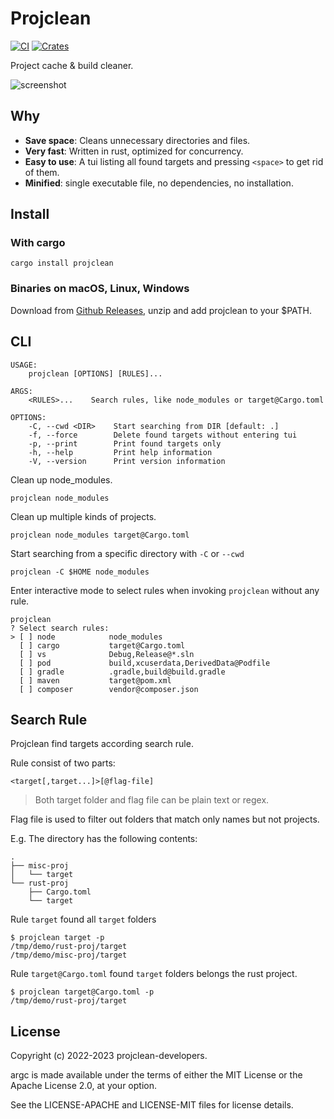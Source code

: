 # Projclean

[![CI](https://github.com/sigoden/projclean/actions/workflows/ci.yaml/badge.svg)](https://github.com/sigoden/projclean/actions/workflows/ci.yaml)
[![Crates](https://img.shields.io/crates/v/projclean.svg)](https://crates.io/crates/projclean)

Project cache & build cleaner.

![screenshot](https://user-images.githubusercontent.com/4012553/192139216-6d76ea7b-6163-471a-b5bb-07ef465aa5b5.gif)

## Why

- **Save space**: Cleans unnecessary directories and files.
- **Very fast**: Written in rust, optimized for concurrency.
- **Easy to use**: A tui listing all found targets and pressing `<space>` to get rid of them.
- **Minified**: single executable file, no dependencies, no installation.

## Install

### With cargo

```
cargo install projclean
```

### Binaries on macOS, Linux, Windows

Download from [Github Releases](https://github.com/sigoden/projclean/releases), unzip and add projclean to your $PATH.

## CLI

```
USAGE:
    projclean [OPTIONS] [RULES]...

ARGS:
    <RULES>...    Search rules, like node_modules or target@Cargo.toml

OPTIONS:
    -C, --cwd <DIR>    Start searching from DIR [default: .]
    -f, --force        Delete found targets without entering tui
    -p, --print        Print found targets only
    -h, --help         Print help information
    -V, --version      Print version information
```

Clean up node_modules.

```
projclean node_modules
```

Clean up multiple kinds of projects.

```
projclean node_modules target@Cargo.toml
```

Start searching from a specific directory with `-C` or `--cwd`

```
projclean -C $HOME node_modules
```

Enter interactive mode to select rules when invoking `projclean` without any rule.

```
projclean
? Select search rules:  
> [ ] node            node_modules
  [ ] cargo           target@Cargo.toml
  [ ] vs              Debug,Release@*.sln
  [ ] pod             build,xcuserdata,DerivedData@Podfile
  [ ] gradle          .gradle,build@build.gradle
  [ ] maven           target@pom.xml
  [ ] composer        vendor@composer.json
```

## Search Rule

Projclean find targets according search rule.

Rule consist of two parts:

```
<target[,target...]>[@flag-file]
```

> Both target folder and flag file can be plain text or regex.

Flag file is used to filter out folders that match only names but not projects.
 
E.g. The directory has the following contents:

```
.
├── misc-proj
│   └── target
└── rust-proj
    ├── Cargo.toml
    └── target
```

Rule `target` found all `target` folders 

```
$ projclean target -p
/tmp/demo/rust-proj/target
/tmp/demo/misc-proj/target
```

Rule `target@Cargo.toml` found `target` folders belongs the rust project.

```
$ projclean target@Cargo.toml -p
/tmp/demo/rust-proj/target
```

## License

Copyright (c) 2022-2023 projclean-developers.

argc is made available under the terms of either the MIT License or the Apache License 2.0, at your option.

See the LICENSE-APACHE and LICENSE-MIT files for license details.